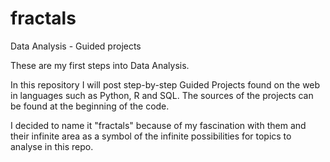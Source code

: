 # fractals
Data Analysis - Guided projects

These are my first steps into Data Analysis. 

In this repository I will post step-by-step Guided Projects found on the web in languages such as Python, R and SQL. 
The sources of the projects can be found at the beginning of the code.

I decided to name it "fractals" because of my fascination with them and their infinite area as a symbol of the infinite possibilities for topics to analyse in this repo. 
